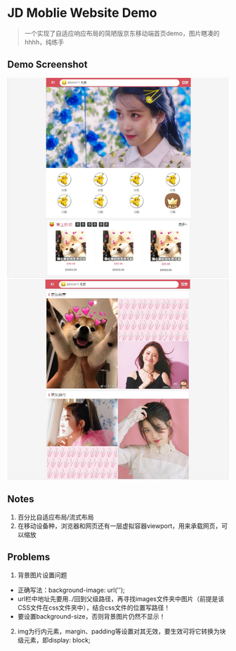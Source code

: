 # JD Moblie Website Demo
>一个实现了自适应响应布局的简陋版京东移动端首页demo，图片瞎凑的hhhh，纯练手
## Demo Screenshot
![demo screenshot](jddemo1.jpg)
![demo screenshot](jddemo2.jpg)
## Notes
1. 百分比自适应布局/流式布局
2. 在移动设备种，浏览器和网页还有一层虚拟容器viewport，用来承载网页，可以缩放

## Problems
1. 背景图片设置问题
  * 正确写法：background-image: url('');
  * url栏中地址先要用../回到父级路径，再寻找images文件夹中图片（前提是该CSS文件在css文件夹中），结合css文件的位置写路径！
  * 要设置background-size，否则背景图片仍然不显示！

2. img为行内元素，margin、padding等设置对其无效，要生效可将它转换为块级元素，即display: block;

